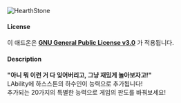 ![HearthStone](https://user-images.githubusercontent.com/30228621/149671572-26f5ca01-66fc-4dd8-b56a-0451b839be22.png)

#### License
이 애드온은 [**GNU General Public License v3.0**](https://www.gnu.org/licenses/gpl-3.0.en.html) 가 적용됩니다. 

#### Description
**"아니 뭐 이런 거 다 잊어버리고, 그냥 재밌게 놀아보자고!"**\
LAbility에 하스스톤의 하수인이 능력으로 추가됩니다!\
추가되는 20가지의 특별한 능력으로 게임의 판도를 바꿔보세요!
